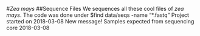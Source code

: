 #*Zea mays*
##Sequence Files
We sequences all these cool files of *zea mays*. The code was done under	$find data/seqs -name “*.fastq”
Project started on 2018-03-08
New message! 
Samples expected from sequencing core 2018-03-08
